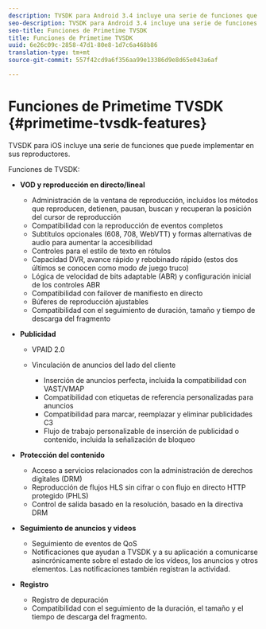 ```yaml
---
description: TVSDK para Android 3.4 incluye una serie de funciones que puede implementar en sus reproductores.
seo-description: TVSDK para Android 3.4 incluye una serie de funciones que puede implementar en sus reproductores.
seo-title: Funciones de Primetime TVSDK
title: Funciones de Primetime TVSDK
uuid: 6e26c09c-2858-47d1-80e8-1d7c6a468b86
translation-type: tm+mt
source-git-commit: 557f42cd9a6f356aa99e13386d9e8d65e043a6af

---
```



# Funciones de Primetime TVSDK {#primetime-tvsdk-features}

TVSDK para iOS incluye una serie de funciones que puede implementar en sus reproductores.

Funciones de TVSDK:

* **VOD y reproducción en directo/lineal**

   * Administración de la ventana de reproducción, incluidos los métodos que reproducen, detienen, pausan, buscan y recuperan la posición del cursor de reproducción
   * Compatibilidad con la reproducción de eventos completos
   * Subtítulos opcionales (608, 708, WebVTT) y formas alternativas de audio para aumentar la accesibilidad
   * Controles para el estilo de texto en rótulos
   * Capacidad DVR, avance rápido y rebobinado rápido (estos dos últimos se conocen como modo *de* juego truco)
   * Lógica de velocidad de bits adaptable (ABR) y configuración inicial de los controles ABR
   * Compatibilidad con failover de manifiesto en directo
   * Búferes de reproducción ajustables
   * Compatibilidad con el seguimiento de duración, tamaño y tiempo de descarga del fragmento

* **Publicidad**

   * VPAID 2.0
   * Vinculación de anuncios del lado del cliente

      * Inserción de anuncios perfecta, incluida la compatibilidad con VAST/VMAP
      * Compatibilidad con etiquetas de referencia personalizadas para anuncios
      * Compatibilidad para marcar, reemplazar y eliminar publicidades C3
      * Flujo de trabajo personalizable de inserción de publicidad o contenido, incluida la señalización de bloqueo

* **Protección del contenido**

   * Acceso a servicios relacionados con la administración de derechos digitales (DRM)
   * Reproducción de flujos HLS sin cifrar o con flujo en directo HTTP protegido (PHLS)
   * Control de salida basado en la resolución, basado en la directiva DRM

* **Seguimiento de anuncios y videos**

   * Seguimiento de eventos de QoS
   * Notificaciones que ayudan a TVSDK y a su aplicación a comunicarse asincrónicamente sobre el estado de los vídeos, los anuncios y otros elementos. Las notificaciones también registran la actividad.

* **Registro**

   * Registro de depuración
   * Compatibilidad con el seguimiento de la duración, el tamaño y el tiempo de descarga del fragmento.